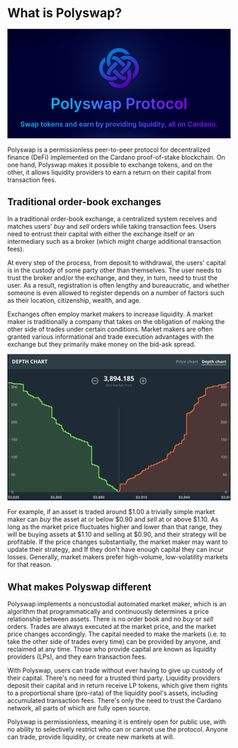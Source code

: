 # What is Polyswap?

![](.gitbook/assets/screenshot-from-2021-10-05-18-22-55.png)

Polyswap is a permissionless peer-to-peer protocol for decentralized finance (DeFi) implemented on the Cardano proof-of-stake blockchain. On one hand, Polyswap makes it possible to exchange tokens, and on the other, it allows liquidity providers to earn a return on their capital from transaction fees.

## Traditional order-book exchanges

In a traditional order-book exchange, a centralized system receives and matches users' _buy_ and _sell_ orders while taking transaction fees. Users need to entrust their capital with either the exchange itself or an intermediary such as a broker (which might charge additional transaction fees).

At every step of the process, from deposit to withdrawal, the users' capital is in the custody of some party other than themselves. The user needs to trust the broker and/or the exchange, and they, in turn, need to trust the user. As a result, registration is often lengthy and bureaucratic, and whether someone is even allowed to register depends on a number of factors such as their location, citizenship, wealth, and age.

Exchanges often employ market makers to increase liquidity. A market maker is traditionally a company that takes on the obligation of making the other side of trades under certain conditions. Market makers are often granted various informational and trade execution advantages with the exchange but they primarily make money on the bid-ask spread.

![](.gitbook/assets/order-book-depth.png)

For example, if an asset is traded around $1.00 a trivially simple market maker can _buy_ the asset at or below $0.90 and _sell_ at or above $1.10. As long as the market price fluctuates higher and lower than that range, they will be buying assets at $1.10 and selling at $0.90, and their strategy will be profitable. If the price changes substantially, the market maker may want to update their strategy, and If they don't have enough capital they can incur losses. Generally, market makers prefer high-volume, low-volatility markets for that reason.

## What makes Polyswap different

Polyswap implements a noncustodial automated market maker, which is an algorithm that programmatically and continuously determines a price relationship between assets. There is no order book and no _buy_ or _sell_ orders. Trades are always executed at the market price, and the market price changes accordingly. The capital needed to make the markets (i.e. to take the other side of trades every time) can be provided by anyone, and reclaimed at any time. Those who provide capital are known as liquidity providers (LPs), and they earn transaction fees.

With Polyswap, users can trade without ever having to give up custody of their capital. There's no need for a trusted third party. Liquidity providers deposit their capital and in return receive LP tokens, which give them rights to a proportional share (pro-rata) of the liquidity pool's assets, including accumulated transaction fees. There's only the need to trust the Cardano network, all parts of which are fully open source.

Polyswap is permissionless, meaning it is entirely open for public use, with no ability to selectively restrict who can or cannot use the protocol. Anyone can trade, provide liquidity, or create new markets at will.
